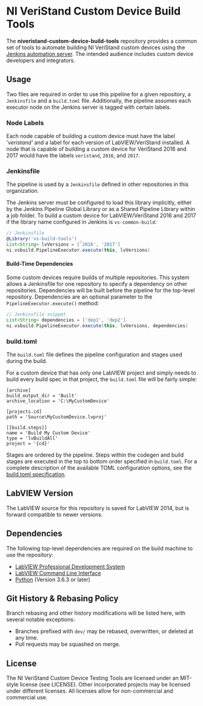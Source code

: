 # NI VeriStand Custom Device Build Tools
The **niveristand-custom-device-build-tools** repository provides a common set of tools to automate building NI VeriStand custom devices using the [Jenkins automation server](https://jenkins.io/). The intended audience includes custom device developers and integrators.

## Usage
Two files are required in order to use this pipeline for a given repository, a `Jenkinsfile` and a `build.toml` file. Additionally, the pipeline assumes each executor node on the Jenkins server is tagged with certain labels.

### Node Labels
Each node capable of building a custom device must have the label *'veristand'* and a label for each version of LabVIEW/VeriStand installed.
A node that is capable of building a custom device for VeriStand 2016 and 2017 would have the labels `veristand`, `2016`, and `2017`.

### Jenkinsfile
The pipeline is used by a `Jenkinsfile` defined in other repositories in this organization.

The Jenkins server must be configured to load this library implicitly, either by the Jenkins Pipeline Global Library or as a Shared Pipeline Library within a job folder. To build a custom device for LabVIEW/VeriStand 2016 and 2017 if the library name configured in Jenkins is `vs-common-build`:

```groovy
// Jenkinsfile
@Library('vs-build-tools') _
List<String> lvVersions = ['2016', '2017']
ni.vsbuild.PipelineExecutor.execute(this, lvVersions)
```

#### Build-Time Dependencies
Some custom devices require builds of multiple repositories. This system allows a Jenkinsfile for one repository to specify a dependency on other repositories. Dependencies will be built before the pipeline for the top-level repository. Dependencies are an optional parameter to the `PipelineExecutor.execute()` method:

```groovy
// Jenkinsfile snippet
List<String> dependencies = ['dep1', 'dep2']
ni.vsbuild.PipelineExecutor.execute(this, lvVersions, dependencies)
```

### build.toml
The `build.toml` file defines the pipeline configuration and stages used during the build.

For a custom device that has only one LabVIEW project and simply needs to build every build spec in that project, the `build.toml` file will be fairly simple:

```
[archive]
build_output_dir = 'Built'
archive_location = 'C:\MyCustomDevice'

[projects.cd]
path = 'Source\MyCustomDevice.lvproj'

[[build.steps]]
name = 'Build My Custom Device'
type = 'lvBuildAll'
project = '{cd}'
```

Stages are ordered by the pipeline. Steps within the codegen and build stages are executed in the top to bottom order specified in `build.toml`. For a complete description of the available TOML configuration options, see the [build.toml specification](docs/Toml%20Help.md).

## LabVIEW Version
The LabVIEW source for this repository is saved for LabVIEW 2014, but is forward compatible to newer versions.

## Dependencies
The following top-level dependencies are required on the build machine to use the repository:

- [LabVIEW Professional Development System](http:/ni.com/labview)
- [LabVIEW Command Line Interface](http://www.ni.com/en-us/support/downloads/software-products/download.ni-labview-command-line-interface.html)
- [Python](https://www.python.org/downloads/) (Version 3.6.3 or later)

## Git History & Rebasing Policy
Branch rebasing and other history modifications will be listed here, with several notable exceptions:
- Branches prefixed with `dev/` may be rebased, overwritten, or deleted at any time.
- Pull requests may be squashed on merge.

## License
The NI VeriStand Custom Device Testing Tools are licensed under an MIT-style license (see LICENSE). Other incorporated projects may be licensed under different licenses. All licenses allow for non-commercial and commercial use.

